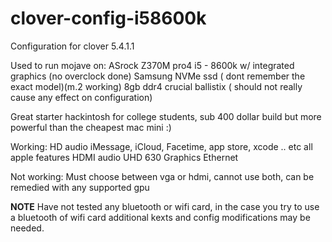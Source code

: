 # clover-config-i58600k
Configuration for clover 5.4.1.1


Used to run mojave on:
ASrock Z370M pro4
i5 - 8600k w/ integrated graphics (no overclock done)
Samsung NVMe ssd ( dont remember the exact model)(m.2 working)
8gb ddr4 crucial ballistix ( should not really cause any effect on configuration)

Great starter hackintosh for college students, sub 400 dollar build but more powerful than the cheapest mac mini :)

Working:
  HD audio
  iMessage, iCloud, Facetime, app store, xcode .. etc all apple features
HDMI audio
UHD 630 Graphics
Ethernet

Not working: 
Must choose between vga or hdmi, cannot use both, can be remedied with any supported gpu


**NOTE**
Have not tested any bluetooth or wifi card, in the case you try to use a bluetooth of wifi card additional kexts and config modifications may be needed.

